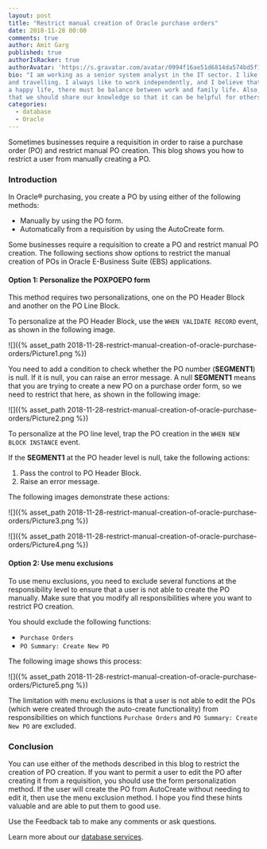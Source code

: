 ```yaml
---
layout: post
title: "Restrict manual creation of Oracle purchase orders"
date: 2018-11-28 00:00
comments: true
author: Amit Garg
published: true
authorIsRacker: true
authorAvatar: 'https://s.gravatar.com/avatar/0994f16ae51d6814da574bd5f1b3fb8e'
bio: "I am working as a senior system analyst in the IT sector. I like reading
and travelling. I always like to work independently, and I believe that to live
a happy life, there must be balance between work and family life. Also, I believe
that we should share our knowledge so that it can be helpful for others."
categories:
  - database
  - Oracle
---
```


Sometimes businesses require a requisition in order to raise a purchase order
(PO) and restrict manual PO creation. This blog shows you how to restrict a
user from manually creating a PO.

<!-- more -->

### Introduction

In Oracle&reg; purchasing, you create a PO by using either of the following
methods:

- Manually by using the PO form.
- Automatically from a requisition by using the AutoCreate form.

Some businesses require a requisition to create a PO and restrict manual PO
creation. The following sections show options to restrict the manual creation
of POs in Oracle E-Business Suite (EBS) applications.

#### Option 1: Personalize the POXPOEPO form

This method requires two personalizations, one on the PO Header Block and
another on the PO Line Block.

To personalize at the PO Header Block, use the `WHEN VALIDATE RECORD` event, as
shown in the following image.

![]({% asset_path 2018-11-28-restrict-manual-creation-of-oracle-purchase-orders/Picture1.png %})

You need to add a condition to check whether the PO number (**SEGMENT1**) is
null. If it is null, you can raise an error message. A null **SEGMENT1** means
that you are trying to create a new PO on a purchase order form, so we need to
restrict that here, as shown in the following image:

![]({% asset_path 2018-11-28-restrict-manual-creation-of-oracle-purchase-orders/Picture2.png %})

To personalize at the PO line level, trap the PO creation in the
`WHEN NEW BLOCK INSTANCE` event.

If the **SEGMENT1** at the PO header level is null, take the following actions:

1.	Pass the control to PO Header Block.
2.	Raise an error message.

The following images demonstrate these actions:

![]({% asset_path 2018-11-28-restrict-manual-creation-of-oracle-purchase-orders/Picture3.png %})

![]({% asset_path 2018-11-28-restrict-manual-creation-of-oracle-purchase-orders/Picture4.png %})

#### Option 2: Use menu exclusions

To use menu exclusions, you need to exclude several functions at the
responsibility level to ensure that a user is not able to create the PO manually.
Make sure that you modify all responsibilities where you want to restrict PO
creation.

You should exclude the following functions:

-	`Purchase Orders`
-	`PO Summary: Create New PO`

The following image shows this process:

![]({% asset_path 2018-11-28-restrict-manual-creation-of-oracle-purchase-orders/Picture5.png %})

The limitation with menu exclusions is that a user is not able to edit the POs
(which were created through the auto-create functionality) from responsibilities
on which functions `Purchase Orders` and `PO Summary: Create New PO` are excluded.

### Conclusion

You can use either of the methods described in this blog to restrict the creation of
PO creation. If you want to permit a user to edit the PO after creating it from
a requisition, you should use the form personalization method. If the user
will create the PO from AutoCreate without needing to edit it, then use the menu
exclusion method. I hope you find these hints valuable and are able to put them
to good use.

Use the Feedback tab to make any comments or ask questions.

Learn more about our [database services](https://www.rackspace.com/dba-services).

